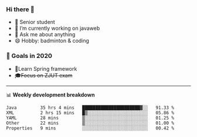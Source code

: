 

### Hi there 🐏

- 🌱 Senior student
- 🔭 I’m currently working on javaweb
- 💬 Ask me about anything
- 😄 Hobby: badminton & coding

### 🚀 Goals in 2020
+ 🍃Learn Spring framework
+ ~~🎓Focus on ZJUT exam~~
-------

📊 **Weekly development breakdown**
<!--START_SECTION:waka-->
```text
Java         35 hrs 4 mins   ██████████████████████▓░░   91.33 % 
XML          2 hrs 15 mins   █▒░░░░░░░░░░░░░░░░░░░░░░░   05.86 % 
YAML         28 mins         ▒░░░░░░░░░░░░░░░░░░░░░░░░   01.25 % 
Other        22 mins         ▒░░░░░░░░░░░░░░░░░░░░░░░░   01.00 % 
Properties   9 mins          ░░░░░░░░░░░░░░░░░░░░░░░░░   00.42 % 
```
<!--END_SECTION:waka-->
